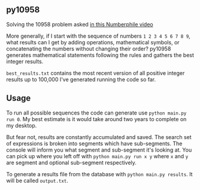 ## py10958
Solving the 10958 problem asked [in this Numberphile video](https://www.youtube.com/watch?v=-ruC5A9EzzE)

More generally, if I start with the sequence of numbers `1 2 3 4 5 6 7 8 9`, what results can I get by adding operations, mathematical symbols, or concatenating the numbers without changing their order?  py10958 generates mathematical statements following the rules and gathers the best integer results.

`best_results.txt` contains the most recent version of all positive integer results up to 100,000 I've generated running the code so far. 

## Usage
To run all possible sequences the code can generate use `python main.py run 0`.  My best estimate is it would take around two years to complete on my desktop.

But fear not, results are constantly accumulated and saved.  The search set of expressions is broken into segments which have sub-segments.  The console will inform you what segment and sub-segment it's looking at.  You can pick up where you left off with `python main.py run x y` where `x` and `y` are segment and optional sub-segment respectively. 

To generate a results file from the database with `python main.py results`.  It will be called `output.txt`.